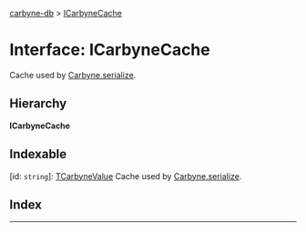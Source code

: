 [carbyne-db](../README.md) > [ICarbyneCache](../interfaces/icarbynecache.md)

# Interface: ICarbyneCache

Cache used by [Carbyne.serialize](../classes/carbyne.md#serialize).

## Hierarchy

**ICarbyneCache**

## Indexable

\[id: `string`\]:&nbsp;[TCarbyneValue](../#tcarbynevalue)
Cache used by [Carbyne.serialize](../classes/carbyne.md#serialize).

## Index

---

